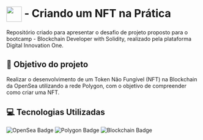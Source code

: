 # <img align="center" width="40px" src="https://hermes.digitalinnovation.one/assets/diome/logo-minimized.png"></a> - Criando um NFT na Prática
Repositório criado para apresentar o desafio de projeto proposto para o bootcamp - Blockchain Developer with Solidity, realizado pela plataforma Digital Innovation One.

## :dart: Objetivo do projeto
Realizar o desenvolvimento de um Token Não Fungível (NFT) na Blockchain da OpenSea utilizando a rede Polygon, com o objetivo de compreender como criar uma NFT.

## :computer: Tecnologias Utilizadas
![OpenSea Badge](https://img.shields.io/badge/OpenSea-2081E2?logo=opensea&logoColor=fff&style=for-the-badge) ![Polygon Badge](https://img.shields.io/badge/Polygon-7B3FE4?logo=polygon&logoColor=fff&style=for-the-badge) ![Blockchain Badge](https://img.shields.io/badge/Blockchain-121D33?logo=blockchaindotcom&logoColor=fff&style=for-the-badge)


